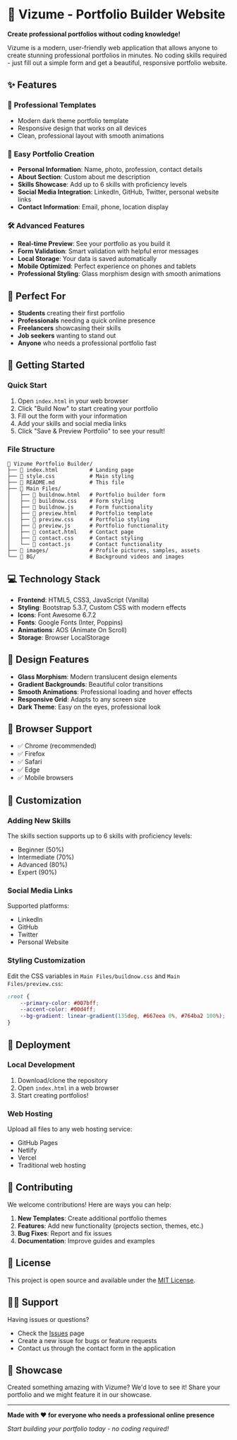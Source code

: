# 🚀 Vizume - Portfolio Builder Website

**Create professional portfolios without coding knowledge!**

Vizume is a modern, user-friendly web application that allows anyone to create stunning professional portfolios in minutes. No coding skills required - just fill out a simple form and get a beautiful, responsive portfolio website.

## ✨ Features

### 🎨 **Professional Templates**
- Modern dark theme portfolio template
- Responsive design that works on all devices
- Clean, professional layout with smooth animations

### 📝 **Easy Portfolio Creation**
- **Personal Information**: Name, photo, profession, contact details
- **About Section**: Custom about me description
- **Skills Showcase**: Add up to 6 skills with proficiency levels
- **Social Media Integration**: LinkedIn, GitHub, Twitter, personal website links
- **Contact Information**: Email, phone, location display

### 🛠️ **Advanced Features**
- **Real-time Preview**: See your portfolio as you build it
- **Form Validation**: Smart validation with helpful error messages
- **Local Storage**: Your data is saved automatically
- **Mobile Optimized**: Perfect experience on phones and tablets
- **Professional Styling**: Glass morphism design with smooth animations

## 🎯 Perfect For

- **Students** creating their first portfolio
- **Professionals** needing a quick online presence
- **Freelancers** showcasing their skills
- **Job seekers** wanting to stand out
- **Anyone** who needs a professional portfolio fast

## 🚀 Getting Started

### Quick Start
1. Open `index.html` in your web browser
2. Click "Build Now" to start creating your portfolio
3. Fill out the form with your information
4. Add your skills and social media links
5. Click "Save & Preview Portfolio" to see your result!

### File Structure
```
📁 Vizume Portfolio Builder/
├── 📄 index.html          # Landing page
├── 📄 style.css           # Main styling
├── 📄 README.md           # This file
├── 📁 Main Files/
│   ├── 📄 buildnow.html   # Portfolio builder form
│   ├── 📄 buildnow.css    # Form styling
│   ├── 📄 buildnow.js     # Form functionality
│   ├── 📄 preview.html    # Portfolio template
│   ├── 📄 preview.css     # Portfolio styling
│   ├── 📄 preview.js      # Portfolio functionality
│   ├── 📄 contact.html    # Contact page
│   ├── 📄 contact.css     # Contact styling
│   └── 📄 contact.js      # Contact functionality
├── 📁 images/             # Profile pictures, samples, assets
└── 📁 BG/                 # Background videos and images
```

## 💻 Technology Stack

- **Frontend**: HTML5, CSS3, JavaScript (Vanilla)
- **Styling**: Bootstrap 5.3.7, Custom CSS with modern effects
- **Icons**: Font Awesome 6.7.2
- **Fonts**: Google Fonts (Inter, Poppins)
- **Animations**: AOS (Animate On Scroll)
- **Storage**: Browser LocalStorage

## 🎨 Design Features

- **Glass Morphism**: Modern translucent design elements
- **Gradient Backgrounds**: Beautiful color transitions
- **Smooth Animations**: Professional loading and hover effects
- **Responsive Grid**: Adapts to any screen size
- **Dark Theme**: Easy on the eyes, professional look

## 📱 Browser Support

- ✅ Chrome (recommended)
- ✅ Firefox
- ✅ Safari
- ✅ Edge
- ✅ Mobile browsers

## 🔧 Customization

### Adding New Skills
The skills section supports up to 6 skills with proficiency levels:
- Beginner (50%)
- Intermediate (70%)
- Advanced (80%)
- Expert (90%)

### Social Media Links
Supported platforms:
- LinkedIn
- GitHub
- Twitter
- Personal Website

### Styling Customization
Edit the CSS variables in `Main Files/buildnow.css` and `Main Files/preview.css`:
```css
:root {
    --primary-color: #007bff;
    --accent-color: #00d4ff;
    --bg-gradient: linear-gradient(135deg, #667eea 0%, #764ba2 100%);
}
```

## 🚀 Deployment

### Local Development
1. Download/clone the repository
2. Open `index.html` in a web browser
3. Start creating portfolios!

### Web Hosting
Upload all files to any web hosting service:
- GitHub Pages
- Netlify
- Vercel
- Traditional web hosting

## 🤝 Contributing

We welcome contributions! Here are ways you can help:

1. **New Templates**: Create additional portfolio themes
2. **Features**: Add new functionality (projects section, themes, etc.)
3. **Bug Fixes**: Report and fix issues
4. **Documentation**: Improve guides and examples

## 📄 License

This project is open source and available under the [MIT License](LICENSE).

## 🙋‍♂️ Support

Having issues or questions?
- Check the [Issues](../../issues) page
- Create a new issue for bugs or feature requests
- Contact us through the contact form in the application

## 🌟 Showcase

Created something amazing with Vizume? We'd love to see it! Share your portfolio and we might feature it in our showcase.

---

**Made with ❤️ for everyone who needs a professional online presence**

*Start building your portfolio today - no coding required!*